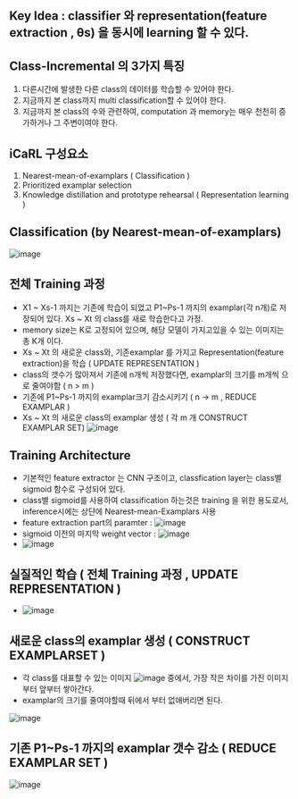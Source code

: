 ## Key Idea : classifier 와 representation(feature extraction , θs) 을 동시에 learning 할 수 있다.

## Class-Incremental 의 3가지 특징
1. 다른시간에 발생한 다른 class의 데이터를 학습할 수 있어야 한다.
2. 지금까지 본 class까지 multi classification할 수 있어야 한다.
3. 지금까지 본 class의 수와 관련하여, computation 과 memory는 매우 천천히 증가하거나 그 주변이여야 한다.

## iCaRL 구성요소
1. Nearest-mean-of-examplars ( Classification )
2. Prioritized examplar selection
3. Knowledge distillation and prototype rehearsal ( Representation learning )

## Classification (by Nearest-mean-of-examplars)
![image](https://user-images.githubusercontent.com/98244339/162116920-2820e658-730f-405f-9515-40889dc05355.png)

## 전체 Training 과정
- X1 ~ Xs-1 까지는 기존에 학습이 되었고 P1~Ps-1 까지의 examplar(각 n개)로 저장되어 있다. Xs ~ Xt 의 class를 새로 학습한다고 가정.
- memory size는 K로 고정되어 있으며, 해당 모델이 가지고있을 수 있는 이미지는 총 K개 이다.
- Xs ~ Xt 의 새로운 class와, 기존examplar 를 가지고 Representation(feature extraction)을 학습 ( UPDATE REPRESENTATION )
- class의 갯수가 많아져서 기존에 n개씩 저장했다면, examplar의 크기를 m개씩 으로 줄여야함 ( n > m )
- 기존에 P1~Ps-1 까지의 examplar크기 감소시키기 ( n -> m , REDUCE EXAMPLAR )
- Xs ~ Xt 의 새로운 class의 examplar 생성 ( 각 m 개 CONSTRUCT EXAMPLAR SET)
![image](https://user-images.githubusercontent.com/98244339/162118944-703508f3-453a-48a7-877b-9ef9b30dedfc.png)

## Training Architecture
- 기본적인 feature extractor 는 CNN 구조이고, classfication layer는 class별 sigmoid 함수로 구성되어 있다.
- class별 sigmoid를 사용하여 classification 하는것은 training 을 위한 용도로서, inference시에는 상단에 Nearest-mean-Examplars 사용
- feature extraction part의 paramter : ![image](https://user-images.githubusercontent.com/98244339/162119950-706cd7a1-f25a-4f86-943f-dcdc3773158c.png)
- sigmoid 이전의 마지막 weight vector : ![image](https://user-images.githubusercontent.com/98244339/162120815-e50074ef-e477-4c0d-8d9f-8d18c521e9af.png)
- ![image](https://user-images.githubusercontent.com/98244339/162122921-d52ca5bc-2fd0-458e-836c-038281026c5e.png)

## 실질적인 학습 ( 전체 Training 과정 , UPDATE REPRESENTATION )
- ![image](https://user-images.githubusercontent.com/98244339/162133246-ef351620-1365-4dfa-9fa9-5c41dedb6592.png)

## 새로운 class의 examplar 생성 ( CONSTRUCT EXAMPLARSET )
- 각 class를 대표할 수 있는 이미지 ![image](https://user-images.githubusercontent.com/98244339/162139214-49cff028-ba82-443c-b4f9-431f1019cee5.png) 중에서, 가장 작은 차이를 가진 이미지부터 앞부터 쌓아간다. 
- examplar의 크기를 줄여야할때 뒤에서 부터 없애버리면 된다.

![image](https://user-images.githubusercontent.com/98244339/162135909-e096a2bd-e7eb-4ab9-89c6-27a2260e0ac7.png)

## 기존 P1~Ps-1 까지의 examplar 갯수 감소 ( REDUCE EXAMPLAR SET )
![image](https://user-images.githubusercontent.com/98244339/162139002-169a867a-d741-481a-9b4b-2310fc1e414f.png)


